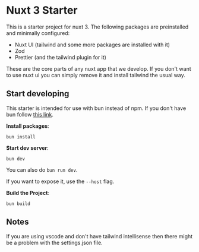 # Nuxt 3 Starter

This is a starter project for nuxt 3. The following packages are preinstalled and minimally configured:

-   Nuxt UI (tailwind and some more packages are installed with it)
-   Zod
-   Prettier (and the tailwind plugin for it)

These are the core parts of any nuxt app that we develop. If you don't want to use nuxt ui you can simply remove it and install tailwind the usual way.

## Start developing

This starter is intended for use with bun instead of npm. If you don't have bun follow [this link](https://bun.sh/docs/installation).

**Install packages**:

```
bun install
```

**Start dev server**:

```
bun dev
```

You can also do `bun run dev`.

If you want to expose it, use the `--host` flag.

**Build the Project**:

```
bun build
```

## Notes

If you are using vscode and don't have tailwind intellisense then there might be a problem with the settings.json file.